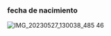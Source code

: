 ### fecha de nacimiento










![IMG_20230527_130038_485 46](https://github.com/maribel848/agamos-pizza/assets/132409580/70351b20-6362-41fe-a9db-6272acda1a50)











